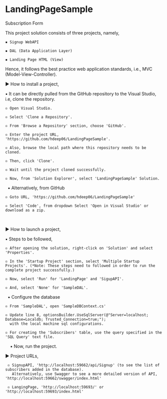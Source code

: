 # LandingPageSample
Subscription Form

This project solution consists of three projects, namely,

    ▪ Signup WebAPI

    ▪ DAL (Data Application Layer)

    ▪ Landing Page HTML (View)

Hence, it follows the best practice web application standards, i.e., MVC (Model-View-Controller).


► How to install a project,

  ▪ It can be directly pulled from the GitHub repository to the Visual Studio, i.e, clone the repository.

    ▫ Open Visual Studio.

    ▫ Select 'Clone a Repository'.

    ▫ From 'Browse a Repository' section, choose 'GitHub'.

    ▫ Enter the project URL, 'https://github.com/hdeep06/LandingPageSample'.

    ▫ Also, browse the local path where this repository needs to be cloned.

    ▫ Then, click 'Clone'.

    ▫ Wait until the project cloned successfully.

    ▫ Now, from 'Solution Explorer', select 'LandingPageSample' Solution.
  
   ▪ Alternatively, from GitHub

    ▫ Goto URL, 'https://github.com/hdeep06/LandingPageSample'

    ▫ Select 'Code', from dropdown Select 'Open in Visual Studio' or download as a zip.
  

► How to launch a project,

  ▪ Steps to be followed,

    ▫ After opening the solution, right-click on 'Solution' and select 'Properties'.

    ▫ In the 'Startup Project' section, select 'Multiple Startup Projects'. (*Note: These steps need to followed in order to run the complete project successfully.)

    ▫ Now, select 'Run' for 'LandingPage' and 'SigupAPI'.

    ▫ And, select 'None' for 'SampleDAL'.
  
  ▪ Configure the database
  
    ▫ From 'SampleDAL', open 'SampleDBContext.cs'

    ▫ Update line 8, optionsBuilder.UseSqlServer(@"Server=localhost; Database=Localdb; Trusted_Connection=true;");
      with the local machine sql configurations.

    ▫ For creating the 'Subscribers' table, use the query specified in the 'SQL Query' text file.
    
  ▪ Now, run the project.

► Project URLs,

     ▫ SignupAPI, 'http://localhost:59662/api/Signup' (to see the list of subscribers added in the database). 
       Alternatively, use Swagger to see a more detailed version of API, 'http://localhost:59662/swagger/index.html'

     ▫ LangingPage, 'http://localhost:59693/' or 'http://localhost:59693/index.html'
